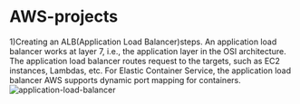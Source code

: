 # AWS-projects
1)Creating an ALB(Application Load Balancer)steps.
  An application load balancer works at layer 7, i.e., the application layer in the OSI architecture. The application load balancer routes request to the targets, such as EC2 instances, Lambdas, etc.
  For Elastic Container Service, the application load balancer AWS supports dynamic port mapping for containers.
  ![application-load-balancer](https://github.com/user-attachments/assets/336e2f44-8e76-4ac9-a743-cad5c0ae5330)
